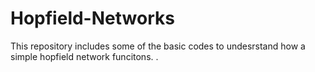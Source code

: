 # Hopfield-Networks
This repository includes some of the basic codes to undesrstand how a simple hopfield network funcitons.
.
